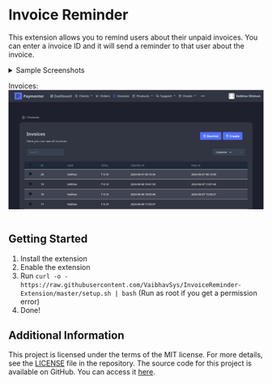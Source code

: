 # Invoice Reminder
This extension allows you to remind users about their unpaid invoices. You can enter a invoice ID and it will send a reminder to that user about the invoice.

<details>
<summary>Sample Screenshots

Invoices:
<img src="assets/invoices-index.png" alt="Invoices Index" />
</summary>
Remind:
<img src="assets/remind.png" alt="Remind" />
Remind Success:
<img src="assets/remind-success.png" alt="Remind Success" />
Remind Fail:
<img src="assets/remind-fail.png" alt="Remind Fail" />
</details>

## Getting Started
1. Install the extension
1. Enable the extension
1. Run `curl -o - https://raw.githubusercontent.com/VaibhavSys/InvoiceReminder-Extension/master/setup.sh | bash` (Run as root if you get a permission error)
1. Done!

## Additional Information
This project is licensed under the terms of the MIT license. For more details, see the [LICENSE](LICENSE) file in the repository. The source code for this project is available on GitHub. You can access it [here](https://github.com/VaibhavSys/InvoiceReminder-Extension).